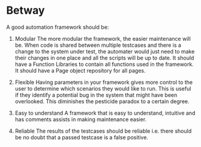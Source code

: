 # Betway
A good automation framework should be:
1. Modular
The more modular the framework, the easier maintenance will be. When code is shared between multiple testcases and there is a change to the system under test, the automater would just need to make their changes in one place and all the scripts will be up to date.
It should have a Function Libraries to contain all functions used in the framework.
It should have a Page object repository for all pages.
 
2. Flexible
Having parameters in your framework gives more control to the user to determine which scenarios they would like to run. This is useful if they identify a potential bug in the system that might have been overlooked. This diminishes the pesticide paradox to a certain degree.
 
3. Easy to understand
A framework that is easy to understand, intuitive and has comments assists in making maintenance easier.
 
4. Reliable
The results of the testcases should be reliable i.e. there should be no doubt that a passed testcase is a false positive.
